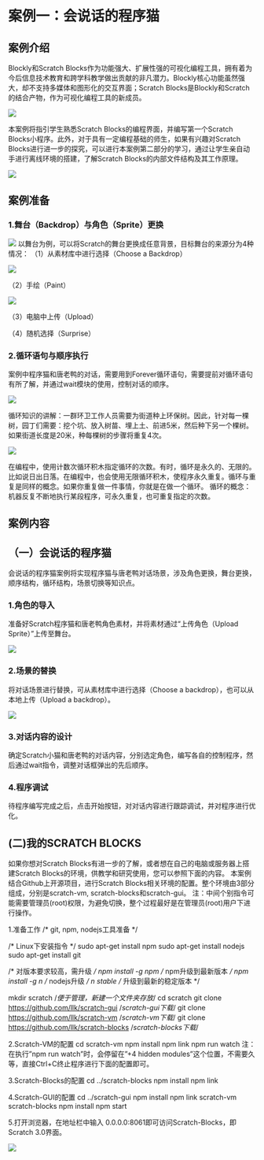 # 案例一：会说话的程序猫

## 案例介绍
Blockly和Scratch Blocks作为功能强大、扩展性强的可视化编程工具，拥有着为今后信息技术教育和跨学科教学做出贡献的非凡潜力。Blockly核心功能虽然强大，却不支持多媒体和图形化的交互界面；Scratch Blocks是Blockly和Scratch的结合产物，作为可视化编程工具的新成员。

![](/assets/anlione.png)

本案例将指引学生熟悉Scratch Blocks的编程界面，并编写第一个Scratch Blocks小程序。此外，对于具有一定编程基础的师生，如果有兴趣对Scratch Blocks进行进一步的探究，可以进行本案例第二部分的学习，通过让学生亲自动手进行离线环境的搭建，了解Scratch Blocks的内部文件结构及其工作原理。

![](/assets/anlione-two.png)

## 案例准备
### 1.舞台（Backdrop）与角色（Sprite）更换
![](/assets/anlione-three.png)
以舞台为例，可以将Scratch的舞台更换成任意背景，目标舞台的来源分为4种情况：
（1）从素材库中进行选择（Choose a Backdrop）

![](/assets/anlione-four.png)

（2）手绘（Paint）

![](/assets/anlione-five.png)

（3）电脑中上传（Upload）

（4）随机选择（Surprise）

### 2.循环语句与顺序执行
案例中程序猫和唐老鸭的对话，需要用到Forever循环语句，需要提前对循环语句有所了解，并通过wait模块的使用，控制对话的顺序。

![](/assets/anlione-six.jpg)

循环知识的讲解：一群环卫工作人员需要为街道种上环保树。因此，针对每一棵树，园丁们需要：挖个坑、放入树苗、埋上土、前进5米，然后种下另一个棵树。如果街道长度是20米，种每棵树的步骤将重复4次。

![](/assets/anlione-seven.png)

在编程中，使用计数次循环积木指定循环的次数。有时，循环是永久的、无限的。比如说日出日落。在编程中，也会使用无限循环积木，使程序永久重复。循环与重复是同样的概念。如果你重复做一件事情，你就是在做一个循环。
循环的概念：机器反复不断地执行某段程序，可永久重复，也可重复指定的次数。


## 案例内容

## （一）会说话的程序猫

会说话的程序猫案例将实现程序猫与唐老鸭对话场景，涉及角色更换，舞台更换，顺序结构，循环结构，场景切换等知识点。
###  1.角色的导入
准备好Scratch程序猫和唐老鸭角色素材，并将素材通过“上传角色（Upload Sprite）”上传至舞台。

![](/assets/anlione-eight.png)

### 2.场景的替换
将对话场景进行替换，可从素材库中进行选择（Choose a backdrop），也可以从本地上传（Upload a backdrop）。

![](/assets/anlione-nine.png)

### 3.对话内容的设计
确定Scratch小猫和唐老鸭的对话内容，分别选定角色，编写各自的控制程序，然后通过wait指令，调整对话框弹出的先后顺序。

### 4.程序调试
待程序编写完成之后，点击开始按钮，对对话内容进行跟踪调试，并对程序进行优化。

## (二)我的SCRATCH BLOCKS
如果你想对Scratch Blocks有进一步的了解，或者想在自己的电脑或服务器上搭建Scratch Blocks的环境，供教学和研究使用，您可以参照下面的内容。
本案例结合Github上开源项目，进行Scratch Blocks相关环境的配置。整个环境由3部分组成，分别是scratch-vm, scratch-blocks和scratch-gui。
注：中间个别指令可能需要管理员(root)权限，为避免切换，整个过程最好是在管理员(root)用户下进行操作。

1.准备工作
/* git, npm, nodejs工具准备 */

/* Linux下安装指令 */
sudo apt-get install npm
sudo apt-get install nodejs
sudo apt-get install git

/* 对版本要求较高，需升级 */
npm install -g npm      /* npm升级到最新版本 */
npm install -g n        /* nodejs升级 */
n stable                /* 升级到最新的稳定版本 */

mkdir scratch  /*便于管理，新建一个文件夹存放*/
cd scratch
git clone https://github.com/llk/scratch-gui     /*scratch-gui下载*/
git clone https://github.com/llk/scratch-vm      /*scratch-vm下载*/
git clone https://github.com/llk/scratch-blocks  /*scratch-blocks下载*/

2.Scratch-VM的配置
cd scratch-vm
npm install
npm link
npm run watch
注：在执行”npm run watch”时，会停留在”+4 hidden modules”这个位置，不需要久等，直接Ctrl+C终止程序进行下面的配置即可。

3.Scratch-Blocks的配置
cd ../scratch-blocks
npm install
npm link

4.Scratch-GUI的配置
cd ../scratch-gui
npm install
npm link scratch-vm scratch-blocks
npm install
npm start

5.打开浏览器，在地址栏中输入 0.0.0.0:8061即可访问Scratch-Blocks，即Scratch 3.0界面。

![](/assets/anlione-ten.png)



